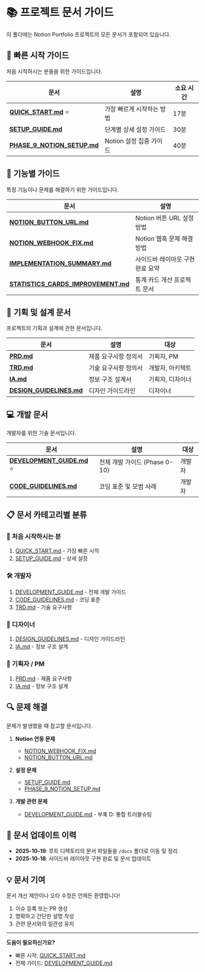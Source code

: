 # 📚 프로젝트 문서 가이드

이 폴더에는 Notion Portfolio 프로젝트의 모든 문서가 포함되어 있습니다.

## 🚀 빠른 시작 가이드

처음 시작하시는 분들을 위한 가이드입니다.

| 문서 | 설명 | 소요 시간 |
|------|------|----------|
| **[QUICK_START.md](./QUICK_START.md)** ⭐ | 가장 빠르게 시작하는 방법 | 17분 |
| **[SETUP_GUIDE.md](./SETUP_GUIDE.md)** | 단계별 상세 설정 가이드 | 30분 |
| **[PHASE_9_NOTION_SETUP.md](./PHASE_9_NOTION_SETUP.md)** | Notion 설정 집중 가이드 | 40분 |

## 🔧 기능별 가이드

특정 기능이나 문제를 해결하기 위한 가이드입니다.

| 문서 | 설명 |
|------|------|
| **[NOTION_BUTTON_URL.md](./NOTION_BUTTON_URL.md)** | Notion 버튼 URL 설정 방법 |
| **[NOTION_WEBHOOK_FIX.md](./NOTION_WEBHOOK_FIX.md)** | Notion 웹훅 문제 해결 방법 |
| **[IMPLEMENTATION_SUMMARY.md](./IMPLEMENTATION_SUMMARY.md)** | 사이드바 레이아웃 구현 완료 요약 |
| **[STATISTICS_CARDS_IMPROVEMENT.md](./STATISTICS_CARDS_IMPROVEMENT.md)** | 통계 카드 개선 프로젝트 문서 |

## 📖 기획 및 설계 문서

프로젝트의 기획과 설계에 관한 문서입니다.

| 문서 | 설명 | 대상 |
|------|------|------|
| **[PRD.md](./PRD.md)** | 제품 요구사항 정의서 | 기획자, PM |
| **[TRD.md](./TRD.md)** | 기술 요구사항 정의서 | 개발자, 아키텍트 |
| **[IA.md](./IA.md)** | 정보 구조 설계서 | 기획자, 디자이너 |
| **[DESIGN_GUIDELINES.md](./DESIGN_GUIDELINES.md)** | 디자인 가이드라인 | 디자이너 |

## 💻 개발 문서

개발자를 위한 기술 문서입니다.

| 문서 | 설명 | 대상 |
|------|------|------|
| **[DEVELOPMENT_GUIDE.md](./DEVELOPMENT_GUIDE.md)** ⭐ | 전체 개발 가이드 (Phase 0-10) | 개발자 |
| **[CODE_GUIDELINES.md](./CODE_GUIDELINES.md)** | 코딩 표준 및 모범 사례 | 개발자 |

## 📋 문서 카테고리별 분류

### 🎯 처음 시작하시는 분
1. [QUICK_START.md](./QUICK_START.md) - 가장 빠른 시작
2. [SETUP_GUIDE.md](./SETUP_GUIDE.md) - 상세 설정

### 🛠️ 개발자
1. [DEVELOPMENT_GUIDE.md](./DEVELOPMENT_GUIDE.md) - 전체 개발 가이드
2. [CODE_GUIDELINES.md](./CODE_GUIDELINES.md) - 코딩 표준
3. [TRD.md](./TRD.md) - 기술 요구사항

### 🎨 디자이너
1. [DESIGN_GUIDELINES.md](./DESIGN_GUIDELINES.md) - 디자인 가이드라인
2. [IA.md](./IA.md) - 정보 구조 설계

### 📝 기획자 / PM
1. [PRD.md](./PRD.md) - 제품 요구사항
2. [IA.md](./IA.md) - 정보 구조 설계

## 🔍 문제 해결

문제가 발생했을 때 참고할 문서입니다.

1. **Notion 연동 문제**
   - [NOTION_WEBHOOK_FIX.md](./NOTION_WEBHOOK_FIX.md)
   - [NOTION_BUTTON_URL.md](./NOTION_BUTTON_URL.md)

2. **설정 문제**
   - [SETUP_GUIDE.md](./SETUP_GUIDE.md)
   - [PHASE_9_NOTION_SETUP.md](./PHASE_9_NOTION_SETUP.md)

3. **개발 관련 문제**
   - [DEVELOPMENT_GUIDE.md](./DEVELOPMENT_GUIDE.md) - 부록 D: 통합 트러블슈팅

## 📌 문서 업데이트 이력

- **2025-10-19**: 루트 디렉토리의 문서 파일들을 `/docs` 폴더로 이동 및 정리
- **2025-10-18**: 사이드바 레이아웃 구현 완료 및 문서 업데이트

## 💡 문서 기여

문서 개선 제안이나 오타 수정은 언제든 환영합니다!

1. 이슈 등록 또는 PR 생성
2. 명확하고 간단한 설명 작성
3. 관련 문서와의 일관성 유지

---

**도움이 필요하신가요?** 
- 빠른 시작: [QUICK_START.md](./QUICK_START.md)
- 전체 가이드: [DEVELOPMENT_GUIDE.md](./DEVELOPMENT_GUIDE.md)

